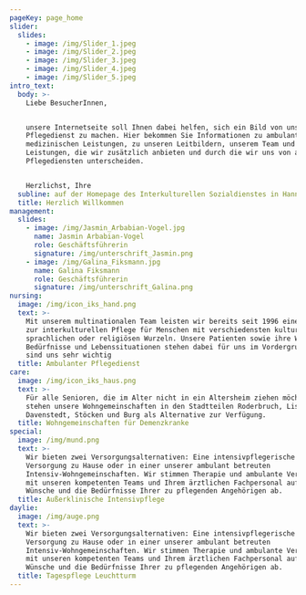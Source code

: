 ```yaml
---
pageKey: page_home
slider:
  slides:
    - image: /img/Slider_1.jpeg
    - image: /img/Slider_2.jpeg
    - image: /img/Slider_3.jpeg
    - image: /img/Slider_4.jpeg
    - image: /img/Slider_5.jpeg
intro_text:
  body: >-
    Liebe BesucherInnen,


    unsere Internetseite soll Ihnen dabei helfen, sich ein Bild von unserem
    Pflegedienst zu machen. Hier bekommen Sie Informationen zu ambulanten und
    medizinischen Leistungen, zu unseren Leitbildern, unserem Team und zu
    Leistungen, die wir zusätzlich anbieten und durch die wir uns von anderen
    Pflegediensten unterscheiden.


    Herzlichst, Ihre
  subline: auf der Homepage des Interkulturellen Sozialdienstes in Hannover
  title: Herzlich Willkommen
management:
  slides:
    - image: /img/Jasmin_Arbabian-Vogel.jpg
      name: Jasmin Arbabian-Vogel
      role: Geschäftsführerin
      signature: /img/unterschrift_Jasmin.png
    - image: /img/Galina_Fiksmann.jpg
      name: Galina Fiksmann
      role: Geschäftsführerin
      signature: /img/unterschrift_Galina.png
nursing:
  image: /img/icon_iks_hand.png
  text: >-
    Mit unserem multinationalen Team leisten wir bereits seit 1996 einen Beitrag
    zur interkulturellen Pflege für Menschen mit verschiedensten kulturellen,
    sprachlichen oder religiösen Wurzeln. Unsere Patienten sowie ihre Wünsche,
    Bedürfnisse und Lebenssituationen stehen dabei für uns im Vordergrund und
    sind uns sehr wichtig
  title: Ambulanter Pflegedienst
care:
  image: /img/icon_iks_haus.png
  text: >-
    Für alle Senioren, die im Alter nicht in ein Altersheim ziehen möchten,
    stehen unsere Wohngemeinschaften in den Stadtteilen Roderbruch, List,
    Davenstedt, Stöcken und Burg als Alternative zur Verfügung.
  title: Wohngemeinschaften für Demenzkranke
special:
  image: /img/mund.png
  text: >-
    Wir bieten zwei Versorgungsalternativen: Eine intensivpflegerische
    Versorgung zu Hause oder in einer unserer ambulant betreuten
    Intensiv-Wohngemeinschaften. Wir stimmen Therapie und ambulante Versorgung
    mit unseren kompetenten Teams und Ihrem ärztlichen Fachpersonal auf Ihre
    Wünsche und die Bedürfnisse Ihrer zu pflegenden Angehörigen ab.
  title: Außerklinische Intensivpflege
daylie:
  image: /img/auge.png
  text: >-
    Wir bieten zwei Versorgungsalternativen: Eine intensivpflegerische
    Versorgung zu Hause oder in einer unserer ambulant betreuten
    Intensiv-Wohngemeinschaften. Wir stimmen Therapie und ambulante Versorgung
    mit unseren kompetenten Teams und Ihrem ärztlichen Fachpersonal auf Ihre
    Wünsche und die Bedürfnisse Ihrer zu pflegenden Angehörigen ab.
  title: Tagespflege Leuchtturm
---
```


